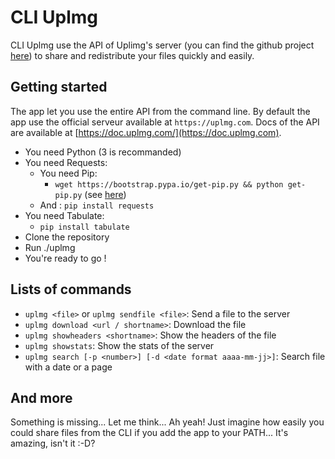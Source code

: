 # CLI Uplmg

CLI Uplmg use the API of Uplimg's server (you can find the github project [here](https://github.com/Uplimg/server)) to share and redistribute your files quickly and easily.

## Getting started

The app let you use the entire API from the command line. By default the app use the official serveur available at `https://uplmg.com`. Docs of the API are available at [https://doc.uplmg.com/](https://doc.uplmg.com).

- You need Python (3 is recommanded)
- You need Requests:
  - You need Pip:
      - `wget https://bootstrap.pypa.io/get-pip.py && python get-pip.py` (see [here](https://pip.pypa.io/en/stable/installing/))
  - And : `pip install requests`
- You need Tabulate:
  - `pip install tabulate`
- Clone the repository
- Run ./uplmg
- You're ready to go !

## Lists of commands

- `uplmg <file>` or `uplmg sendfile <file>`: Send a file to the server
- `uplmg download <url / shortname>`: Download the file
- `uplmg showheaders <shortname>`: Show the headers of the file
- `uplmg showstats`: Show the stats of the server
- `uplmg search [-p <number>] [-d <date format aaaa-mm-jj>]`: Search file with a date or a page

## And more

Something is missing... Let me think... Ah yeah! Just imagine how easily you could share files from the CLI if you add the app to your PATH... It's amazing, isn't it :-D?
